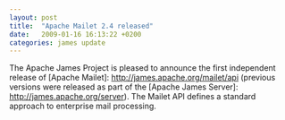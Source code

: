 ```yaml
---
layout: post
title:  "Apache Mailet 2.4 released"
date:   2009-01-16 16:13:22 +0200
categories: james update
---
```


The Apache James Project is pleased to announce the first independent release of [Apache Mailet]: http://james.apache.org/mailet/api
(previous versions were released as part of the [Apache James Server]: http://james.apache.org/server). The Mailet API
defines a standard approach to enterprise mail processing.



